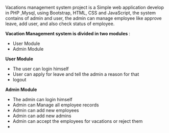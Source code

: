 Vacations management system project is a Simple web application develop in PHP ,Mysql, using Bootstrap, HTML, CSS and JavaScript, the system contains of admin and user, the admin can manage employee like approve leave, add user, and also check status of employee.


<b> Vacation Management system is divided in two modules </b> :

<ul>
  <li>User Module</li>
  <li>Admin Module</li>
  
</ul>

<b> User Module  </b>

<ul>
  <li>The user can login himself</li>
  <li>User can apply for leave and tell the admin a reason for that</li>
  <li> logout </li>
  
</ul>

<b> Admin Module  </b>

<ul>
  <li>The admin can login himself</li>
  <li>Admin can Manage all employee records </li>
  <li> Admin can add new employees </li>
  <li> Admin can add new admins </li>
  <li>Admin can accept the employees for vacations or reject them <li>
  
  
</ul>

